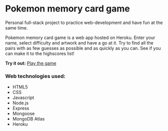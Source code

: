 # Pokemon memory card game
Personal full-stack project to practice web-development and have fun at the same time.

Pokemon memory card game is a web app hosted on Heroku. Enter your name, select difficulty and artwork and have a go at it. Try to find all the pairs with as few guesses as possible and as quickly as you can. See if you can make it to the highscores list!

**Try it out:**
[Play the game](https://pokemon-memory-card-game.herokuapp.com/)

### Web technologies used:
* HTML5
* CSS
* Javascript
* Node.js
* Express
* Mongoose
* MongoDB Atlas
* Heroku

